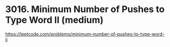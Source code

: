 # 3016. Minimum Number of Pushes to Type Word II (medium)

https://leetcode.com/problems/minimum-number-of-pushes-to-type-word-ii
